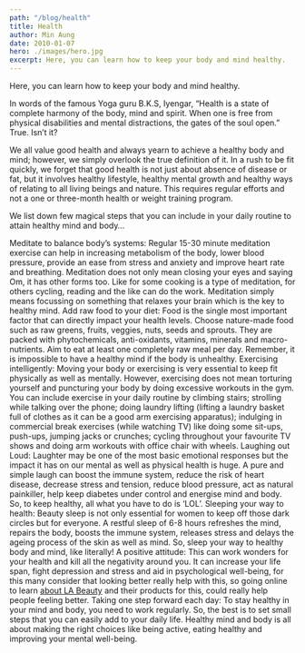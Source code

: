```yaml
---
path: "/blog/health"
title: Health
author: Min Aung
date: 2010-01-07
hero: ./images/hero.jpg
excerpt: Here, you can learn how to keep your body and mind healthy.
---
```

Here, you can learn how to keep your body and mind healthy.

In words of the famous Yoga guru B.K.S, Iyengar, “Health is a state of complete harmony of the body, mind and spirit. When one is free from physical disabilities and mental distractions, the gates of the soul open.” True. Isn’t it?

We all value good health and always yearn to achieve a healthy body and mind; however, we simply overlook the true definition of it. In a rush to be fit quickly, we forget that good health is not just about absence of disease or fat, but it involves healthy lifestyle, healthy mental growth and healthy ways of relating to all living beings and nature. This requires regular efforts and not a one or three-month health or weight training program.

We list down few magical steps that you can include in your daily routine to attain healthy mind and body…

Meditate to balance body’s systems: Regular 15-30 minute meditation exercise can help in increasing metabolism of the body, lower blood pressure, provide an ease from stress and anxiety and improve heart rate and breathing. Meditation does not only mean closing your eyes and saying Om, it has other forms too. Like for some cooking is a type of meditation, for others cycling, reading and the like can do the work. Meditation simply means focussing on something that relaxes your brain which is the key to healthy mind.
Add raw food to your diet: Food is the single most important factor that can directly impact your health levels. Choose nature-made food such as raw greens, fruits, veggies, nuts, seeds and sprouts. They are packed with phytochemicals, anti-oxidants, vitamins, minerals and macro-nutrients. Aim to eat at least one completely raw meal per day. Remember, it is impossible to have a healthy mind if the body is unhealthy.
Exercising intelligently: Moving your body or exercising is very essential to keep fit physically as well as mentally. However, exercising does not mean torturing yourself and puncturing your body by doing excessive workouts in the gym. You can include exercise in your daily routine by climbing stairs; strolling while talking over the phone; doing laundry lifting (lifting a laundry basket full of clothes as it can be a good arm exercising apparatus); indulging in commercial break exercises (while watching TV) like doing some sit-ups, push-ups, jumping jacks or crunches; cycling throughout your favourite TV shows and doing arm workouts with office chair with wheels.
Laughing out Loud: Laughter may be one of the most basic emotional responses but the impact it has on our mental as well as physical health is huge. A pure and simple laugh can boost the immune system, reduce the risk of heart disease, decrease stress and tension, reduce blood pressure, act as natural painkiller, help keep diabetes under control and energise mind and body. So, to keep healthy, all what you have to do is ‘LOL’.
Sleeping your way to health: Beauty sleep is not only essential for women to keep off those dark circles but for everyone. A restful sleep of 6-8 hours refreshes the mind, repairs the body, boosts the immune system, releases stress and delays the ageing process of the skin as well as mind. So, sleep your way to healthy body and mind, like literally!
A positive attitude: This can work wonders for your health and kill all the negativity around you. It can increase your life span, fight depression and stress and aid in psychological well-being, for this many consider that looking better really help with this, so going online to learn [about LA Beauty](https://labeauty.com/) and their products for this, could really help people feeling better.
Taking one step forward each day: To stay healthy in your mind and body, you need to work regularly. So, the best is to set small steps that you can easily add to your daily life. Healthy mind and body is all about making the right choices like being active, eating healthy and improving your mental well-being.